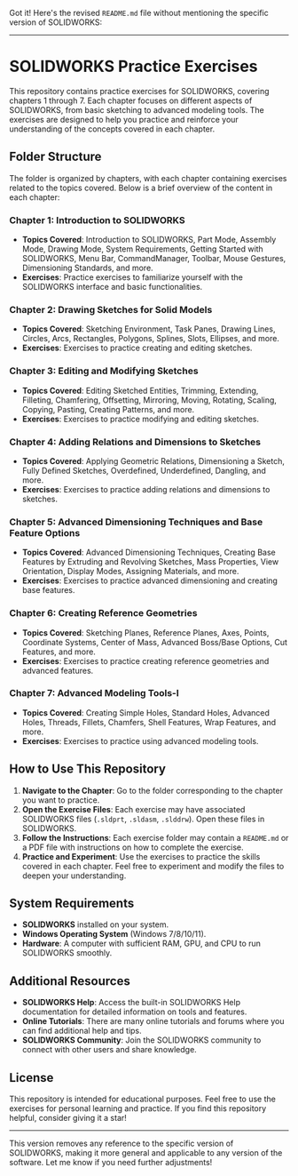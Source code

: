Got it! Here's the revised `README.md` file without mentioning the specific version of SOLIDWORKS:

---

# SOLIDWORKS Practice Exercises

This repository contains practice exercises for SOLIDWORKS, covering chapters 1 through 7. Each chapter focuses on different aspects of SOLIDWORKS, from basic sketching to advanced modeling tools. The exercises are designed to help you practice and reinforce your understanding of the concepts covered in each chapter.

## Folder Structure

The folder is organized by chapters, with each chapter containing exercises related to the topics covered. Below is a brief overview of the content in each chapter:

### Chapter 1: Introduction to SOLIDWORKS
- **Topics Covered**: Introduction to SOLIDWORKS, Part Mode, Assembly Mode, Drawing Mode, System Requirements, Getting Started with SOLIDWORKS, Menu Bar, CommandManager, Toolbar, Mouse Gestures, Dimensioning Standards, and more.
- **Exercises**: Practice exercises to familiarize yourself with the SOLIDWORKS interface and basic functionalities.

### Chapter 2: Drawing Sketches for Solid Models
- **Topics Covered**: Sketching Environment, Task Panes, Drawing Lines, Circles, Arcs, Rectangles, Polygons, Splines, Slots, Ellipses, and more.
- **Exercises**: Exercises to practice creating and editing sketches.

### Chapter 3: Editing and Modifying Sketches
- **Topics Covered**: Editing Sketched Entities, Trimming, Extending, Filleting, Chamfering, Offsetting, Mirroring, Moving, Rotating, Scaling, Copying, Pasting, Creating Patterns, and more.
- **Exercises**: Exercises to practice modifying and editing sketches.

### Chapter 4: Adding Relations and Dimensions to Sketches
- **Topics Covered**: Applying Geometric Relations, Dimensioning a Sketch, Fully Defined Sketches, Overdefined, Underdefined, Dangling, and more.
- **Exercises**: Exercises to practice adding relations and dimensions to sketches.

### Chapter 5: Advanced Dimensioning Techniques and Base Feature Options
- **Topics Covered**: Advanced Dimensioning Techniques, Creating Base Features by Extruding and Revolving Sketches, Mass Properties, View Orientation, Display Modes, Assigning Materials, and more.
- **Exercises**: Exercises to practice advanced dimensioning and creating base features.

### Chapter 6: Creating Reference Geometries
- **Topics Covered**: Sketching Planes, Reference Planes, Axes, Points, Coordinate Systems, Center of Mass, Advanced Boss/Base Options, Cut Features, and more.
- **Exercises**: Exercises to practice creating reference geometries and advanced features.

### Chapter 7: Advanced Modeling Tools-I
- **Topics Covered**: Creating Simple Holes, Standard Holes, Advanced Holes, Threads, Fillets, Chamfers, Shell Features, Wrap Features, and more.
- **Exercises**: Exercises to practice using advanced modeling tools.

## How to Use This Repository

1. **Navigate to the Chapter**: Go to the folder corresponding to the chapter you want to practice.
2. **Open the Exercise Files**: Each exercise may have associated SOLIDWORKS files (`.sldprt`, `.sldasm`, `.slddrw`). Open these files in SOLIDWORKS.
3. **Follow the Instructions**: Each exercise folder may contain a `README.md` or a PDF file with instructions on how to complete the exercise.
4. **Practice and Experiment**: Use the exercises to practice the skills covered in each chapter. Feel free to experiment and modify the files to deepen your understanding.

## System Requirements

- **SOLIDWORKS** installed on your system.
- **Windows Operating System** (Windows 7/8/10/11).
- **Hardware**: A computer with sufficient RAM, GPU, and CPU to run SOLIDWORKS smoothly.

## Additional Resources

- **SOLIDWORKS Help**: Access the built-in SOLIDWORKS Help documentation for detailed information on tools and features.
- **Online Tutorials**: There are many online tutorials and forums where you can find additional help and tips.
- **SOLIDWORKS Community**: Join the SOLIDWORKS community to connect with other users and share knowledge.

## License

This repository is intended for educational purposes. Feel free to use the exercises for personal learning and practice. If you find this repository helpful, consider giving it a star!

---

This version removes any reference to the specific version of SOLIDWORKS, making it more general and applicable to any version of the software. Let me know if you need further adjustments!
